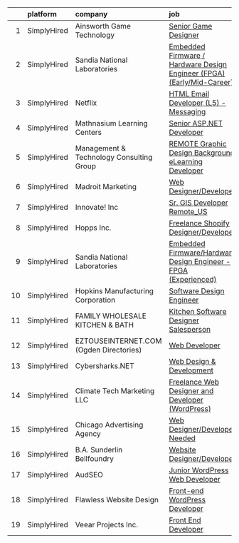 

|    | platform    | company                                  | job                                                                                                                                                                                 | update_time   | location                  |
|---:|:------------|:-----------------------------------------|:------------------------------------------------------------------------------------------------------------------------------------------------------------------------------------|:--------------|:--------------------------|
|  1 | SimplyHired | Ainsworth Game Technology                | [Senior Game Designer](https://www.simplyhired.com/job/iibv11PMYH--64OGd9aKaBJyGCFk4wc84Wi6ij6m7zI7y_ylXAnssw?q=design+developer)                                                   | Recently      | Las Vegas, NV             |
|  2 | SimplyHired | Sandia National Laboratories             | [Embedded Firmware / Hardware Design Engineer (FPGA) (Early/Mid-Career)](https://www.simplyhired.com/job/tZF2qALr4P0k2tjUeNrjSeS9DTj1RrQSVZeXAWes5nmZKzhUWK6ohg?q=design+developer) | Recently      | Livermore, CA             |
|  3 | SimplyHired | Netflix                                  | [HTML Email Developer (L5) - Messaging](https://www.simplyhired.com/job/1bXVxt5BiO0MD0IViaSIetDkT_fhFoZwnqAbC8nd3-MrVMl4GV84Zg?q=design+developer)                                  | Recently      | Remote                    |
|  4 | SimplyHired | Mathnasium Learning Centers              | [Senior ASP.NET Developer](https://www.simplyhired.com/job/sZBembTf9hDw4enYgOLkFiQpJjvXgxCgn3cApXmnC96bknjgYhhNug?q=design+developer)                                               | 10d           | Los Angeles, CA           |
|  5 | SimplyHired | Management & Technology Consulting Group | [REMOTE Graphic Design Background eLearning Developer](https://www.simplyhired.com/job/L4wQ1NKQRERsho4Q7vsICiLlZIHIc0C2ZNDKmJgVnzZF9SYTgS7iQg?q=design+developer)                   | Recently      | Raleigh, NC +24 locations |
|  6 | SimplyHired | Madroit Marketing                        | [Web Designer/Developer](https://www.simplyhired.com/job/2ECCZKv_yRidqYSoG3u4dtl6EIssDNlefGaCRzsDoIHb3JnxZOP6Lw?q=design+developer)                                                 | 6d            | Remote                    |
|  7 | SimplyHired | Innovate! Inc                            | [Sr. GIS Developer Remote_US](https://www.simplyhired.com/job/UOQiP7ZhE-cf7CSi7iii5mILdNjMwl0S7zeiNXMbUUkcjqPHEP6W1w?q=design+developer)                                            | Recently      | Remote                    |
|  8 | SimplyHired | Hopps Inc.                               | [Freelance Shopify Designer/Developer](https://www.simplyhired.com/job/k-2Tem_FD6_sRvcFuD17OxV8IgP58e2ullqGmiXWuAmByuaEStIiqA?q=design+developer)                                   | 5d            | Remote                    |
|  9 | SimplyHired | Sandia National Laboratories             | [Embedded Firmware/Hardware Design Engineer - FPGA (Experienced)](https://www.simplyhired.com/job/3V91x_4iqJY36p4eeo35QHvCMNu1oY6wtuzXUm5siVK2STqb3pNwFQ?q=design+developer)        | Recently      | Livermore, CA             |
| 10 | SimplyHired | Hopkins Manufacturing Corporation        | [Software Design Engineer](https://www.simplyhired.com/job/qY8slYaw9wD2ocnPC4HaJoxOS535kfd1g9te5vVup0OD4IWDFxIROg?q=design+developer)                                               | Recently      | Emporia, KS               |
| 11 | SimplyHired | FAMILY WHOLESALE KITCHEN & BATH          | [Kitchen Software Designer Salesperson](https://www.simplyhired.com/job/013Wj9iDdy2cZz_rkKeVc7CTAz_aRWcHjybf4twtGZvFipR-a766OQ?q=design+developer)                                  | Recently      | Wayne, NJ                 |
| 12 | SimplyHired | EZTOUSEINTERNET.COM (Ogden Directories)  | [Web Developer](https://www.simplyhired.com/job/7Yiszi4yn3kk5no6Uzz1pWyq9-yY1UF-wf58XlnxFsA0zKPesvUAzQ?q=design+developer)                                                          | 5d            | Parkersburg, WV           |
| 13 | SimplyHired | Cybersharks.NET                          | [Web Design & Development](https://www.simplyhired.com/job/FRd1XWy8E6T5WJf0iIwZHsNCwzK0r6QirBbFCldBE6Br4wAewldfPw?q=design+developer)                                               | Recently      | Greenville, NC            |
| 14 | SimplyHired | Climate Tech Marketing LLC               | [Freelance Web Designer and Developer (WordPress)](https://www.simplyhired.com/job/S_9EoZ8wLXhSScJU2itoPn5Mue1LWSwTjpycuMtZ41y8I2Bx_hlO3A?q=design+developer)                       | 5d            | Remote                    |
| 15 | SimplyHired | Chicago Advertising Agency               | [Web Designer/Developer Needed](https://www.simplyhired.com/job/3WomrldDVp_gZau2C1LngZoA36zG91ldOR1uxfIywCG-c5eoqglKUw?q=design+developer)                                          | Recently      | Remote                    |
| 16 | SimplyHired | B.A. Sunderlin Bellfoundry               | [Website Designer/Developer](https://www.simplyhired.com/job/TQQN5Vax4dhpYhi19JXL3a9NItteNwBlP7ALoZUxXsSFNvv4JEEk0Q?q=design+developer)                                             | 3d            | Ruther Glen, VA           |
| 17 | SimplyHired | AudSEO                                   | [Junior WordPress Web Developer](https://www.simplyhired.com/job/81u-kaXUUfgsgaOCcB_AVhpynzBXmWH2Qoob0qxKPRAqyj2WjTFEUQ?q=design+developer)                                         | 5d            | Remote                    |
| 18 | SimplyHired | Flawless Website Design                  | [Front-end WordPress Developer](https://www.simplyhired.com/job/DdZZHBHCg9USkbFSXHwzDS6v0oSc1aPdrdHZNkgE_YjYVl1E_6JKOg?q=design+developer)                                          | 1d            | Remote                    |
| 19 | SimplyHired | Veear Projects Inc.                      | [Front End Developer](https://www.simplyhired.com/job/0fKvwWPncH_-_Cv2HDSV4br8t9hY5vxtx4oBr8z_7X414PBLVN_nnA?q=design+developer)                                                    | Recently      | Remote                    |